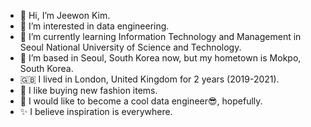 - 👋 Hi, I’m Jeewon Kim.
- 👀 I’m interested in data engineering.
- 🌱 I’m currently learning Information Technology and Management in Seoul National University of Science and Technology.
- 💞️ I’m based in Seoul, South Korea now, but my hometown is Mokpo, South Korea.
- 🇬🇧 I lived in London, United Kingdom for 2 years (2019-2021).
- 👗 I like buying new fashion items.
- 💭 I would like to become a cool data engineer😎, hopefully.
- ✨ I believe inspiration is everywhere.

<!---
jeewonkimm2/jeewonkimm2 is a ✨ special ✨ repository because its `README.md` (this file) appears on your GitHub profile.
You can click the Preview link to take a look at your changes.
--->
